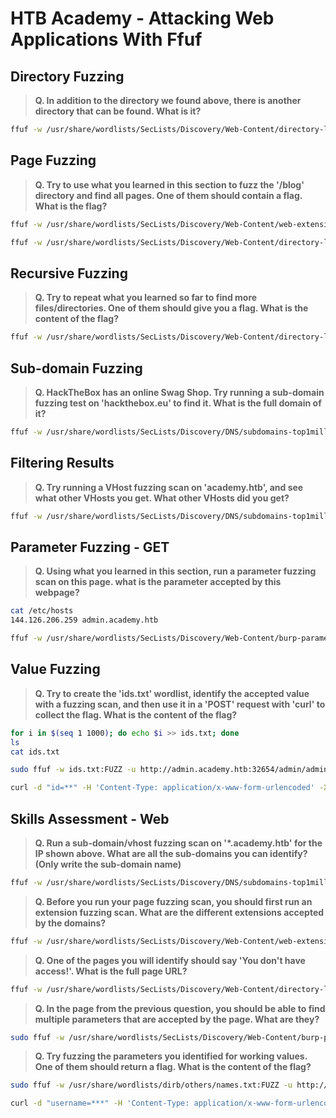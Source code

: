# HTB Academy - Attacking Web Applications With Ffuf


## Directory Fuzzing

>**Q. In addition to the directory we found above, there is another directory that can be found. What is it?**

```bash
ffuf -w /usr/share/wordlists/SecLists/Discovery/Web-Content/directory-list-2.3-small.txt:FUZZ -u http://159.65.81.48:32733/FUZZ
```

## Page Fuzzing

>**Q. Try to use what you learned in this section to fuzz the '/blog' directory and find all pages. One of them should contain a flag. What is the flag?**

```bash
ffuf -w /usr/share/wordlists/SecLists/Discovery/Web-Content/web-extensions.txt:FUZZ -u http://159.65.81.48:32733/blog/indexFUZZ
```

```bash
ffuf -w /usr/share/wordlists/SecLists/Discovery/Web-Content/directory-list-2.3-small.txt:FUZZ -u http://159.65.81.48:32733/blog/FUZZ.php
```


## Recursive Fuzzing

>**Q. Try to repeat what you learned so far to find more files/directories. One of them should give you a flag. What is the content of the flag?**

```bash
ffuf -w /usr/share/wordlists/SecLists/Discovery/Web-Content/directory-list-2.3-small.txt:FUZZ -u http://159.65.81.48:32733/FUZZ  -recursion -recursion-depth 1 -e .php -v
```

## Sub-domain Fuzzing

>**Q. HackTheBox has an online Swag Shop. Try running a sub-domain fuzzing test on 'hackthebox.eu' to find it. What is the full domain of it?**

```bash
ffuf -w /usr/share/wordlists/SecLists/Discovery/DNS/subdomains-top1million-5000.txt:FUZZ -u http://FUZZ.hackthebox.eu/
```

## Filtering Results

>**Q. Try running a VHost fuzzing scan on 'academy.htb', and see what other VHosts you get. What other VHosts did you get?**


```bash
ffuf -w /usr/share/wordlists/SecLists/Discovery/DNS/subdomains-top1million-5000.txt:FUZZ -u http://159.65.81.48:32733/ -H 'Host: FUZZ.academy.htb' -fs 986
```

## Parameter Fuzzing - GET

>**Q. Using what you learned in this section, run a parameter fuzzing scan on this page. what is the parameter accepted by this webpage?**


```bash
cat /etc/hosts
144.126.206.259 admin.academy.htb
```

```bash
ffuf -w /usr/share/wordlists/SecLists/Discovery/Web-Content/burp-parameter-names.txt:FUZZ -u http://admin.academy.htb:32654/admin/admin.php?FUZZ=key -fs 798
```

## Value Fuzzing

>**Q. Try to create the 'ids.txt' wordlist, identify the accepted value with a fuzzing scan, and then use it in a 'POST' request with 'curl' to collect the flag. What is the content of the flag?**


```bash
for i in $(seq 1 1000); do echo $i >> ids.txt; done
ls
cat ids.txt
```

```bash
sudo ffuf -w ids.txt:FUZZ -u http://admin.academy.htb:32654/admin/admin.php -X POST -d 'id=FUZZ' -H 'Content-Type: application/x-www-form-urlencoded' -fs 768
```

```bash
curl -d "id=**" -H 'Content-Type: application/x-www-form-urlencoded' -X POST http://admin.academy.htb:32654/admin/admin.php
```

## Skills Assessment - Web

>**Q. Run a sub-domain/vhost fuzzing scan on '*.academy.htb' for the IP shown above. What are all the sub-domains you can identify? (Only write the sub-domain name)**

```bash
ffuf -w /usr/share/wordlists/SecLists/Discovery/DNS/subdomains-top1million-5000.txt:FUZZ -u http://178.62.23.66:31001/ -H 'Host: FUZZ.academy.htb' -fs 985
```

>**Q. Before you run your page fuzzing scan, you should first run an extension fuzzing scan. What are the different extensions accepted by the domains?**

```bash
ffuf -w /usr/share/wordlists/SecLists/Discovery/Web-Content/web-extensions.txt:FUZZ -u http://faculty.academy.htb:31001/indexFUZZ
```

>**Q. One of the pages you will identify should say 'You don't have access!'. What is the full page URL?**

```bash
ffuf -w /usr/share/wordlists/SecLists/Discovery/Web-Content/directory-list-2.3-small.txt:FUZZ -u http://faculty.academy.htb:31001/FUZZ  -recursion -recursion-depth 1 -e .php7 -v -fs 0
```

>**Q. In the page from the previous question, you should be able to find multiple parameters that are accepted by the page. What are they?**

```bash
sudo ffuf -w /usr/share/wordlists/SecLists/Discovery/Web-Content/burp-parameter-names.txt:FUZZ -u http://faculty.academy.htb:31001/courses/***.php7?FUZZ=key -fs 774
```

>**Q. Try fuzzing the parameters you identified for working values. One of them should return a flag. What is the content of the flag?**

```bash
sudo ffuf -w /usr/share/wordlists/dirb/others/names.txt:FUZZ -u http://faculty.academy.htb:31001/courses/***.php7 -X POST -d 'username=FUZZ' -H 'Content-Type: application/x-www-form-urlencoded' -fs 781
```

```bash
curl -d "username=***" -H 'Content-Type: application/x-www-form-urlencoded' -X POST http://faculty.academy.htb:31001/courses/***.php7
```
